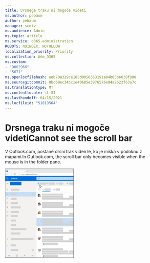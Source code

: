```yaml
---
title: Drsnega traku ni mogoče videti
ms.author: pebaum
author: pebaum
manager: scotv
ms.audience: Admin
ms.topic: article
ms.service: o365-administration
ROBOTS: NOINDEX, NOFOLLOW
localization_priority: Priority
ms.collection: Adm_O365
ms.custom:
- "9002966"
- "5671"
ms.openlocfilehash: eeb70a329ce185d0056363191a04b83b6030f908
ms.sourcegitcommit: 8bc60ec34bc1e40685e3976576e04a2623f63a7c
ms.translationtype: MT
ms.contentlocale: sl-SI
ms.lasthandoff: 04/15/2021
ms.locfileid: "51819564"
---
```

# <a name="cannot-see-the-scroll-bar"></a><span data-ttu-id="2f321-102">Drsnega traku ni mogoče videti</span><span class="sxs-lookup"><span data-stu-id="2f321-102">Cannot see the scroll bar</span></span>

<span data-ttu-id="2f321-103">V Outlook.com, postane drsni trak viden le, ko je miška v podoknu z mapami.</span><span class="sxs-lookup"><span data-stu-id="2f321-103">In Outlook.com, the scroll bar only becomes visible when the mouse is in the folder pane.</span></span>

![Drsni trak nad mapo »Prejeto« miške](media/16353_mouse_over_inbox_scrollbar-225x292.gif)
